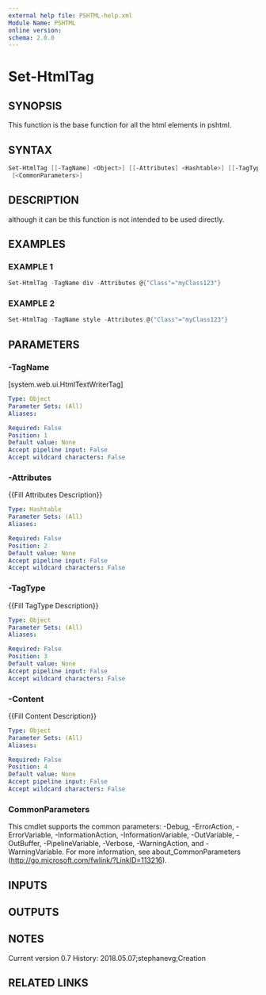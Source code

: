```yaml
---
external help file: PSHTML-help.xml
Module Name: PSHTML
online version:
schema: 2.0.0
---
```


# Set-HtmlTag

## SYNOPSIS
This function is the base function for all the html elements in pshtml.

## SYNTAX

``` powershell
Set-HtmlTag [[-TagName] <Object>] [[-Attributes] <Hashtable>] [[-TagType] <Object>] [[-Content] <Object>]
 [<CommonParameters>]
```

## DESCRIPTION
although it can be this function is not intended to be used directly.

## EXAMPLES

### EXAMPLE 1

``` powershell
Set-HtmlTag -TagName div -Attributes @{"Class"="myClass123"}
```

### EXAMPLE 2

``` powershell
Set-HtmlTag -TagName style -Attributes @{"Class"="myClass123"}
```

## PARAMETERS

### -TagName
\[system.web.ui.HtmlTextWriterTag\]

```yaml
Type: Object
Parameter Sets: (All)
Aliases:

Required: False
Position: 1
Default value: None
Accept pipeline input: False
Accept wildcard characters: False
```

### -Attributes
{{Fill Attributes Description}}

```yaml
Type: Hashtable
Parameter Sets: (All)
Aliases:

Required: False
Position: 2
Default value: None
Accept pipeline input: False
Accept wildcard characters: False
```

### -TagType
{{Fill TagType Description}}

```yaml
Type: Object
Parameter Sets: (All)
Aliases:

Required: False
Position: 3
Default value: None
Accept pipeline input: False
Accept wildcard characters: False
```

### -Content
{{Fill Content Description}}

```yaml
Type: Object
Parameter Sets: (All)
Aliases:

Required: False
Position: 4
Default value: None
Accept pipeline input: False
Accept wildcard characters: False
```

### CommonParameters
This cmdlet supports the common parameters: -Debug, -ErrorAction, -ErrorVariable, -InformationAction, -InformationVariable, -OutVariable, -OutBuffer, -PipelineVariable, -Verbose, -WarningAction, and -WarningVariable. For more information, see about_CommonParameters (http://go.microsoft.com/fwlink/?LinkID=113216).

## INPUTS

## OUTPUTS

## NOTES
Current version 0.7
   History:
        2018.05.07;stephanevg;Creation

## RELATED LINKS
